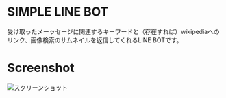 # SIMPLE LINE BOT
受け取ったメーッセージに関連するキーワードと（存在すれば）wikipediaへのリンク、画像検索のサムネイルを返信してくれるLINE BOTです。

# Screenshot
![スクリーンショット](https://s3-ap-northeast-1.amazonaws.com/box-01/tmp/line-bot1.png)
